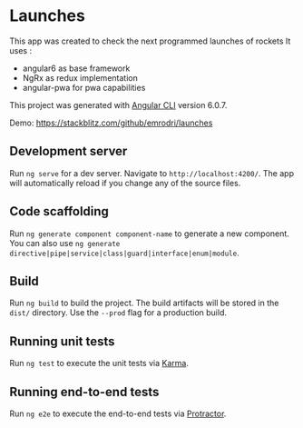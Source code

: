 # Launches
This app was created to check the next programmed launches of rockets
It uses : 
- angular6 as base framework
- NgRx as redux implementation
- angular-pwa for pwa capabilities

This project was generated with [Angular CLI](https://github.com/angular/angular-cli) version 6.0.7.

Demo: https://stackblitz.com/github/emrodri/launches

## Development server

Run `ng serve` for a dev server. Navigate to `http://localhost:4200/`. The app will automatically reload if you change any of the source files.

## Code scaffolding

Run `ng generate component component-name` to generate a new component. You can also use `ng generate directive|pipe|service|class|guard|interface|enum|module`.

## Build

Run `ng build` to build the project. The build artifacts will be stored in the `dist/` directory. Use the `--prod` flag for a production build.

## Running unit tests

Run `ng test` to execute the unit tests via [Karma](https://karma-runner.github.io).

## Running end-to-end tests

Run `ng e2e` to execute the end-to-end tests via [Protractor](http://www.protractortest.org/).

